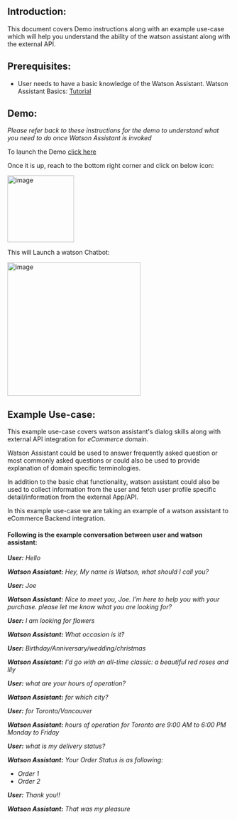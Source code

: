 <h2>Introduction:</h2>
This document covers Demo instructions along with an example use-case which will help you understand the ability of the watson assistant along with the external API.



<h2>Prerequisites:</h2>

- User needs to have a basic knowledge of the Watson Assistant. Watson Assistant Basics: [Tutorial](https://developer.ibm.com/learningpaths/get-started-watson-assistant/)



<h2>Demo:</h2>

_Please refer back to these instructions for the demo to understand what you need to do once Watson Assistant is invoked_

To launch the Demo [click here](https://web-chat.global.assistant.watson.appdomain.cloud/preview.html?region=us-south&integrationID=ca41cbda-baad-4107-9f28-d7e7f0281000&serviceInstanceID=784de2c7-96f2-467c-b510-500974e01e5d)

Once it is up, reach to the bottom right corner and click on below icon:

<img width="150" alt="image" src="https://user-images.githubusercontent.com/114666786/206714768-26b31d66-9a88-46c9-a2da-d18445f3d4f2.png">
 

This will Launch a watson Chatbot:

<img width="300" alt="image" src="https://user-images.githubusercontent.com/114666786/201086081-ddbfc3b8-2817-42c3-ab0d-bc4a7722977b.png">
 


<h2>Example Use-case:</h2>

This example use-case covers watson assistant's dialog skills along with external API integration for _eCommerce_ domain.

Watson Assistant could be used to answer frequently asked question or most commonly asked questions or could also be used to provide explanation of domain specific terminologies.

In addition to the basic chat functionality, watson assistant could also be used to collect information from the user and fetch user profile specific detail/information from the external App/API. 

In this example use-case we are taking an example of a watson assistant to eCommerce Backend integration.


<h4>Following is the example conversation between user and watson assistant:</h4>

_**User:** Hello_

_**Watson Assistant:** Hey, My name is Watson, what should I call you?_

_**User:** Joe_

_**Watson Assistant:** Nice to meet you, Joe. I’m here to help you with your purchase. please let me know what you are looking for?_

_**User:** I am looking for flowers_

_**Watson Assistant:** What occasion is it?_

_**User:** Birthday/Anniversary/wedding/christmas_

_**Watson Assistant:** I'd go with an all-time classic: a beautiful red roses and lily_

_**User:** what are your hours of operation?_

_**Watson Assistant:** for which city?_

_**User:** for Toronto/Vancouver_

_**Watson Assistant:** hours of operation for Toronto are 9:00 AM to 6:00 PM Monday to Friday_

_**User:** what is my delivery status?_

_**Watson Assistant:** Your Order Status is as following:_
- _Order 1_
- _Order 2_

_**User:** Thank you!!_

_**Watson Assistant:** That was my pleasure_
